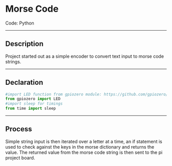 # Morse Code

Code: Python

---
## Description
Project started out as a simple encoder to convert text input to morse code strings.

---
## Declaration
```python
#import LED function from gpiozero module: https://github.com/gpiozero/gpiozero
from gpiozero import LED
#import sleep for timings
from time import sleep
```

---
## Process
Simple string input is then iterated over a letter at a time, an if statement is used to check against the keys in the morse dictionary and returns the value.
The returned value from the morse code string is then sent to the pi project board.
